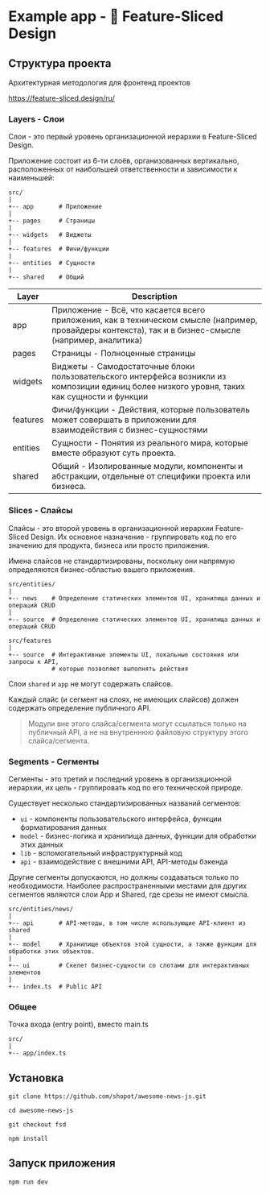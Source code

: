 # Example app - 🍰 Feature-Sliced Design

## Структура проекта

Архитектурная методология для фронтенд проектов

https://feature-sliced.design/ru/

### Layers - Слои

Слои - это первый уровень организационной иерархии в Feature-Sliced Design.

Приложение состоит из 6-ти слоёв, организованных вертикально, расположенных от наибольшей ответственности и зависимости
к наименьшей:

```shell
src/
|
+-- app       # Приложение
|
+-- pages     # Страницы
|
+-- widgets   # Виджеты 
|
+-- features  # Фичи/функции
|
+-- entities  # Сущности 
|
+-- shared    # Общий 
```

| Layer    | Description                                                                                                                                             |
|----------|---------------------------------------------------------------------------------------------------------------------------------------------------------|
| app      | Приложение - Всё, что касается всего приложения, как в техническом смысле (например, провайдеры контекста), так и в бизнес-смысле (например, аналитика) |
| pages    | Страницы - Полноценные страницы                                                                                                                         |
| widgets  | Виджеты - Самодостаточные блоки пользовательского интерфейса возникли из композиции единиц более низкого уровня, таких как сущности и функции           |
| features | Фичи/функции - Действия, которые пользователь может совершать в приложении для взаимодействия с бизнес-сущностями                                       |
| entities | Сущности - Понятия из реального мира, которые вместе образуют суть проекта.                                                                             |
| shared   | Общий - Изолированные модули, компоненты и абстракции, отдельные от специфики проекта или бизнеса.                                                      |

### Slices - Слайсы

Слайсы - это второй уровень в организационной иерархии Feature-Sliced Design. Их основное назначение - группировать код
по его значению для продукта, бизнеса или просто приложения.

Имена слайсов не стандартизированы, поскольку они напрямую определяются бизнес-областью вашего приложения.

```shell
src/entities/
|
+-- news    # Определение статических элементов UI, хранилища данных и операций CRUD
|
+-- source  # Определение статических элементов UI, хранилища данных и операций CRUD

src/features
|
+-- source  # Интерактивные элементы UI, локальные состояния или запросы к API,
            # которые позволяют выполнять действия
```

Слои `shared` и `app` не могут содержать слайсов.

Каждый слайс (и сегмент на слоях, не имеющих слайсов) должен содержать определение публичного API.

> Модули вне этого слайса/сегмента могут ссылаться только на публичный API, а не на внутреннюю файловую структуру этого
> слайса/сегмента.

### Segments - Сегменты

Сегменты - это третий и последний уровень в организационной иерархии, их цель - группировать код по его технической
природе.

Существует несколько стандартизированных названий сегментов:

- `ui` - компоненты пользовательского интерфейса, функции форматирования данных
- `model` - бизнес-логика и хранилища данных, функции для обработки этих данных
- `lib` - вспомогательный инфраструктурный код
- `api` - взаимодействие с внешними API, API-методы бэкенда

Другие сегменты допускаются, но должны создаваться только по необходимости. Наиболее распространенными местами для
других сегментов являются слои App и Shared, где срезы не имеют смысла.

```shell
src/entities/news/
|
+-- api       # API-методы, в том числе использующие API-клиент из shared
|
+-- model     # Хранилище объектов этой сущности, а также функции для обработки этих объектов. 
|
+-- ui        # Скелет бизнес-сущности со слотами для интерактивных элементов
|
+-- index.ts  # Public API
```

### Общее

Точка входа (entry point), вместо main.ts

```shell
src/
|
+-- app/index.ts
````

## Установка

```shell
git clone https://github.com/shopot/awesome-news-js.git

cd awesome-news-js

git checkout fsd

npm install
```

## Запуск приложения

```shell
npm run dev
```
